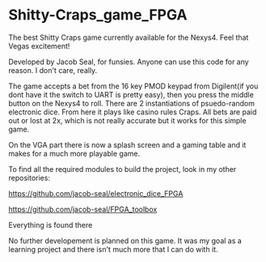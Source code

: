 # Shitty-Craps_game_FPGA
 The best Shitty Craps game currently available for the Nexys4. Feel that Vegas excitement!
 
 
 Developed by Jacob Seal, for funsies. 
 Anyone can use this code for any reason. I don't care, really. 
 
 The game accepts a bet from the 16 key PMOD keypad from Digilent(if you dont have it the switch to UART is pretty easy), then you press the middle button on the Nexys4  to roll. There are 2 instantiations of psuedo-random electronic dice. From here it plays like casino rules Craps. All bets are paid out or lost at 2x, which is not really accurate but it works for this simple game.  
 
 On the VGA part there is now a splash screen and a gaming table and it makes for a much more playable game.   
 
 To find all the required modules to build the project, look in my other repositories:
 
 https://github.com/jacob-seal/electronic_dice_FPGA
 
 https://github.com/jacob-seal/FPGA_toolbox
 
 Everything is found there
 
 No further developement is planned on this game. It was my goal as a learning project and there isn't much more that I can do with it. 

